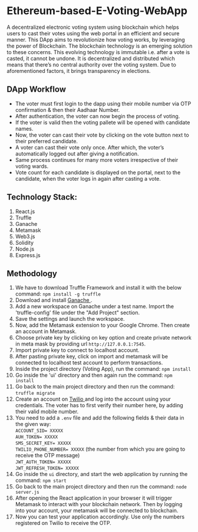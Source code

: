 # Ethereum-based-E-Voting-WebApp
A decentralized electronic voting system using blockchain which helps users to cast their votes using the web portal in an efficient and secure manner. 
This DApp aims to revolutionize how voting works, by leveraging the power of Blockchain. The blockchain technology is an emerging solution to these concerns. 
This evolving technology is immutable i.e. after a vote is casted, it cannot be undone. It is decentralized and distributed which means that there’s no central authority over the voting system. Due to aforementioned factors, it brings transparency in elections.

## DApp Workflow
- The voter must first login to the dapp using their mobile number via OTP confirmation & then their Aadhaar Number.
- After authentication, the voter can now begin the process of voting.
- If the voter is valid then the voting pallete will be opened with candidate names.
- Now, the voter can cast their vote by clicking on the vote button next to their preferred candidate.
- A voter can cast their vote only once. After which, the voter’s automatically logged out after giving a notification.
- Same process continues for many more voters irrespective of their voting wards.
- Vote count for each candidate is displayed on the portal, next to the candidate, when the voter logs in again after casting a vote.

## Technology Stack:
1. React.js
2. Truffle
3. Ganache
4. Metamask
5. Web3.js
6. Solidity
7. Node.js
8. Express.js

## Methodology

1. We have to download Truffle Framework and install it with the below command: `npm install -g truffle`
2. Download and install <a href= "https://trufflesuite.com/ganache"> Ganache </a>.
3. Add a new workspace on Ganache under a test name. Import the 'truffle-config' file under the "Add Project" section.
4. Save the settings and launch the workspace.
5. Now, add the Metamask extension to your Google Chrome. Then create an account in Metamask.  
6. Choose private key by clicking on key option and create private network in meta mask by providing url `http://127.0.0.1:7545`.
7. Import private key to connect to localhost account.
8. After pasting private key, click on import and metamask will be connected to localhost test account to perform transactions.
9. Inside the project directory (Voting App), run the command: `npm install`
10. Go inside the 'ui' directory and then again run the command: `npm install`
11. Go back to the main project directory and then run the command: `truffle migrate`
12. Create an account on <a href= "https://www.twilio.com"> Twilio </a> and log into the account using your credentials. The voter has to first verify their number here, by adding their valid mobile number.
13. You need to add a `.env` file and add the following fields & their data in the given way: <br>
 `ACCOUNT_SID= XXXXX` <br>
 `AUH_TOKEN= XXXXX` <br>
 `SMS_SECRET_KEY= XXXXX` <br>
 `TWILIO_PHONE_NUMBER= XXXXX` (the number from which you are going to receive the OTP message)<br>
 `JWT_AUTH_TOKEN= XXXXX` <br>
 `JWT_REFRESH_TOKEN= XXXXX` 
14. Go inside the `ui` directory, and start the web application by running the command: `npm start`
15. Go back to the main project directory and then run the command: `node server.js`
16. After opening the React application in your browser it will trigger Metamask to interact with your blockchain network. Then by logging into your account, your metamask will be connected to blockchain.
17. Now you can test your application accordingly. Use only the numbers registered on Twilio to receive the OTP.
